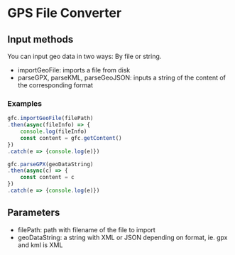 # GPS File Converter

## Input methods
You can input geo data in two ways: By file or string.

- importGeoFile: imports a file from disk
- parseGPX, parseKML, parseGeoJSON: inputs a string of the content of the corresponding format

### Examples

```javascript
gfc.importGeoFile(filePath)
.then(async(fileInfo) => {
    console.log(fileInfo)
    const content = gfc.getContent()
})
.catch(e => {console.log(e)})
```

```javascript
gfc.parseGPX(geoDataString)
.then(async(c) => {
    const content = c
})
.catch(e => {console.log(e)})
```

## Parameters
- filePath: path with filename of the file to import
- geoDataString: a string with XML or JSON depending on format, ie. gpx and kml is XML